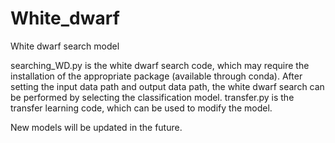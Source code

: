 # White_dwarf
White dwarf search model

searching_WD.py is the white dwarf search code, which may require the installation of the appropriate package (available through conda). After setting the input data path and output data path, the white dwarf search can be performed by selecting the classification model.
transfer.py is the transfer learning code, which can be used to modify the model.

New models will be updated in the future.
